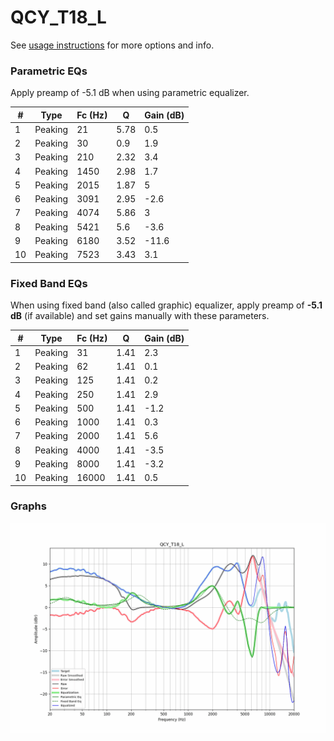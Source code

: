 # QCY_T18_L
See [usage instructions](https://github.com/jaakkopasanen/AutoEq#usage) for more options and info.

### Parametric EQs
Apply preamp of -5.1 dB when using parametric equalizer.

|   # | Type    |   Fc (Hz) |    Q |   Gain (dB) |
|-----|---------|-----------|------|-------------|
|   1 | Peaking |        21 | 5.78 |         0.5 |
|   2 | Peaking |        30 | 0.9  |         1.9 |
|   3 | Peaking |       210 | 2.32 |         3.4 |
|   4 | Peaking |      1450 | 2.98 |         1.7 |
|   5 | Peaking |      2015 | 1.87 |         5   |
|   6 | Peaking |      3091 | 2.95 |        -2.6 |
|   7 | Peaking |      4074 | 5.86 |         3   |
|   8 | Peaking |      5421 | 5.6  |        -3.6 |
|   9 | Peaking |      6180 | 3.52 |       -11.6 |
|  10 | Peaking |      7523 | 3.43 |         3.1 |

### Fixed Band EQs
When using fixed band (also called graphic) equalizer, apply preamp of **-5.1 dB** (if available) and set gains manually with these parameters.

|   # | Type    |   Fc (Hz) |    Q |   Gain (dB) |
|-----|---------|-----------|------|-------------|
|   1 | Peaking |        31 | 1.41 |         2.3 |
|   2 | Peaking |        62 | 1.41 |         0.1 |
|   3 | Peaking |       125 | 1.41 |         0.2 |
|   4 | Peaking |       250 | 1.41 |         2.9 |
|   5 | Peaking |       500 | 1.41 |        -1.2 |
|   6 | Peaking |      1000 | 1.41 |         0.3 |
|   7 | Peaking |      2000 | 1.41 |         5.6 |
|   8 | Peaking |      4000 | 1.41 |        -3.5 |
|   9 | Peaking |      8000 | 1.41 |        -3.2 |
|  10 | Peaking |     16000 | 1.41 |         0.5 |

### Graphs
![](./QCY_T18_L.png)
